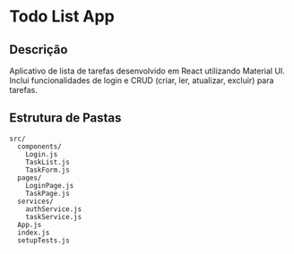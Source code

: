 # Todo List App

## Descrição
Aplicativo de lista de tarefas desenvolvido em React utilizando Material UI. Inclui funcionalidades de login e CRUD (criar, ler, atualizar, excluir) para tarefas.

## Estrutura de Pastas

```plaintext
src/
  components/
    Login.js
    TaskList.js
    TaskForm.js
  pages/
    LoginPage.js
    TaskPage.js
  services/
    authService.js
    taskService.js
  App.js
  index.js
  setupTests.js
```
